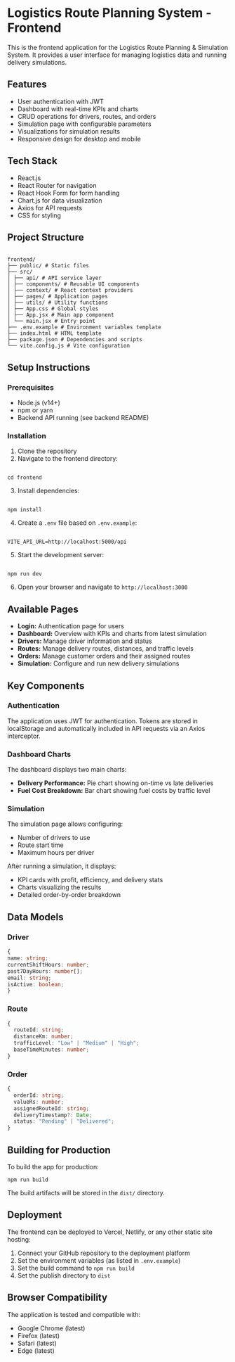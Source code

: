 # Logistics Route Planning System - Frontend

This is the frontend application for the Logistics Route Planning & Simulation System. It provides a user interface for managing logistics data and running delivery simulations.

## Features

- User authentication with JWT
- Dashboard with real-time KPIs and charts
- CRUD operations for drivers, routes, and orders
- Simulation page with configurable parameters
- Visualizations for simulation results
- Responsive design for desktop and mobile

## Tech Stack

- React.js
- React Router for navigation
- React Hook Form for form handling
- Chart.js for data visualization
- Axios for API requests
- CSS for styling

## Project Structure

```

frontend/
├── public/ # Static files
├── src/
│ ├── api/ # API service layer
│ ├── components/ # Reusable UI components
│ ├── context/ # React context providers
│ ├── pages/ # Application pages
│ ├── utils/ # Utility functions
│ ├── App.css # Global styles
│ ├── App.jsx # Main app component
│ └── main.jsx # Entry point
├── .env.example # Environment variables template
├── index.html # HTML template
├── package.json # Dependencies and scripts
└── vite.config.js # Vite configuration

```

## Setup Instructions

### Prerequisites

- Node.js (v14+)
- npm or yarn
- Backend API running (see backend README)

### Installation

1. Clone the repository
2. Navigate to the frontend directory:

```

cd frontend

```

3. Install dependencies:

```

npm install

```

4. Create a `.env` file based on `.env.example`:

```

VITE_API_URL=http://localhost:5000/api

```

5. Start the development server:

```

npm run dev

```

6. Open your browser and navigate to `http://localhost:3000`

## Available Pages

- **Login:** Authentication page for users
- **Dashboard:** Overview with KPIs and charts from latest simulation
- **Drivers:** Manage driver information and status
- **Routes:** Manage delivery routes, distances, and traffic levels
- **Orders:** Manage customer orders and their assigned routes
- **Simulation:** Configure and run new delivery simulations

## Key Components

### Authentication

The application uses JWT for authentication. Tokens are stored in localStorage and automatically included in API requests via an Axios interceptor.

### Dashboard Charts

The dashboard displays two main charts:

- **Delivery Performance:** Pie chart showing on-time vs late deliveries
- **Fuel Cost Breakdown:** Bar chart showing fuel costs by traffic level

### Simulation

The simulation page allows configuring:

- Number of drivers to use
- Route start time
- Maximum hours per driver

After running a simulation, it displays:

- KPI cards with profit, efficiency, and delivery stats
- Charts visualizing the results
- Detailed order-by-order breakdown

## Data Models

### Driver

```typescript
{
name: string;
currentShiftHours: number;
past7DayHours: number[];
email: string;
isActive: boolean;
}
```

### Route

```typescript
{
  routeId: string;
  distanceKm: number;
  trafficLevel: "Low" | "Medium" | "High";
  baseTimeMinutes: number;
}
```

### Order

```typescript
{
  orderId: string;
  valueRs: number;
  assignedRouteId: string;
  deliveryTimestamp?: Date;
  status: "Pending" | "Delivered";
}
```

## Building for Production

To build the app for production:

```
npm run build
```

The build artifacts will be stored in the `dist/` directory.

## Deployment

The frontend can be deployed to Vercel, Netlify, or any other static site hosting:

1. Connect your GitHub repository to the deployment platform
2. Set the environment variables (as listed in `.env.example`)
3. Set the build command to `npm run build`
4. Set the publish directory to `dist`

## Browser Compatibility

The application is tested and compatible with:

- Google Chrome (latest)
- Firefox (latest)
- Safari (latest)
- Edge (latest)
